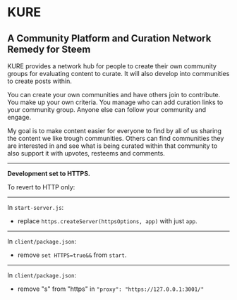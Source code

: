 # KURE

## A Community Platform and Curation Network Remedy for Steem

KURE provides a network hub for people to create their own community groups for evaluating content to curate. It will also develop into communities to create posts within.

You can create your own communities and have others join to contribute. You make up your own criteria. You manage who can add curation links to your community group. Anyone else can follow your community and engage.

My goal is to make content easier for everyone to find by all of us sharing the content we like trough communities. Others can find communities they are interested in and see what is being curated within that community to also support it with upvotes, resteems and comments.


----
**Development set to HTTPS.**

To revert to HTTP only:

---
In `start-server.js`:
- replace `https.createServer(httpsOptions, app)` with just `app`.

---
In `client/package.json`:
- remove `set HTTPS=true&&` from `start`.

---
In `client/package.json`:
- remove "s" from "https" in `"proxy": "https://127.0.0.1:3001/"`
